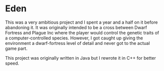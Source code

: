 # Eden

This was a very ambitious project and I spent a year and a half on it before abandoning it. It was originally intended to be a cross between Dwarf Fortress and Plague Inc where the player would control the genetic traits of a computer-controlled species. However, I got caught up giving the environment a dwarf-fortress level of detail and never got to the actual game part. 

This project was originally written in Java but I rewrote it in C++ for better speed. 
